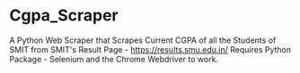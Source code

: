 # Cgpa_Scraper
A Python Web Scraper that Scrapes Current CGPA of all the Students of SMIT from SMIT's Result Page - https://results.smu.edu.in/
Requires Python Package - Selenium and the Chrome Webdriver to work.